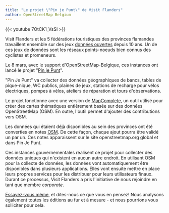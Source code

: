 ```yaml
---
title: "Le projet \"Pin je Punt\" de Visit Flanders"
author: OpenStreetMap Belgium
---
```


{{< youtube 7OtCK1_VsSI >}}

Visit Flanders et les 5 fédérations touristiques des provinces flamandes travaillent ensemble sur des jeux [données ouvertes](https://opendata.vlaanderen.be/dataset?tags=Recreatie) depuis 10 ans. Un de ces jeux de données sont les réseaux points-noeuds bien connus des cyclistes et promeneurs.

Le 8 mars, avec le support d'OpenStreetMap-Belgique, ces instances ont lancé le projet "[Pin je Punt](https://www.toerismevlaanderen.be/pinjepunt)".

"Pin Je Punt" va collecter des données géographiques de bancs, tables de pique-nique, WC publics, plaines de jeux, stations de recharge pour vélos électriques, pompes à vélos, ateliers de réparation et tours d'observations.

Le projet fonctionne avec une version de [MapComplete](https://mapcomplete.osm.be/), un outil utilisé pour créer des cartes thématiques entièrement basée sur des données OpenStreetMap (OSM). En outre, l'outil permet d'ajouter des contributions vers OSM.

Les données qui étaient déjà disponibles au sein des provinces ont été converties en notes [OSM](https://www.openstreetmap.org/user/Toerisme%20Vlaanderen%20-%20Pin%20je%20punt/notes). De cette façon, chaque ajout pourra être validé un par un. Ces notes apparaissent sur le site openstreetmap.org global et dans Pin Je Punt.

Ces instances gouvernementales réalisent ce projet pour collecter des données uniques qui n'existent en aucun autre endroit. En utilisant OSM pour la collecte de données, les données vont automatiquement être disponibles dans plusieurs applications. Elles vont ensuite mettre en place leurs propres services pour les distribuer pour leurs utilisateurs finaux. Durant ce processus, Visit Flanders a pris l'initiative de nous rejoindre en tant que membre _corporate_.

[Essayez-vous même](https://www.toerismevlaanderen.be/pinjepunt), et dites-nous ce que vous en pensez! Nous analysons également toutes les éditions au fur et à mesure - et nous pourrions vous solliciter pour cela.
